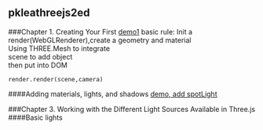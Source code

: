## pkleathreejs2ed
###Chapter 1. Creating Your First 
[demo1](https://jsfiddle.net/rengokantai/yv7bn9rf/)
basic rule: Init a render(WebGLRenderer),create a geometry and material  
Using THREE.Mesh to integrate  
scene to add object  
then put into DOM  
```
render.render(scene,camera)
```
####Adding materials, lights, and shadows
[demo, add spotLight](https://jsfiddle.net/rengokantai/yv7bn9rf/1/)

###Chapter 3. Working with the Different Light Sources Available in Three.js
####Basic lights

